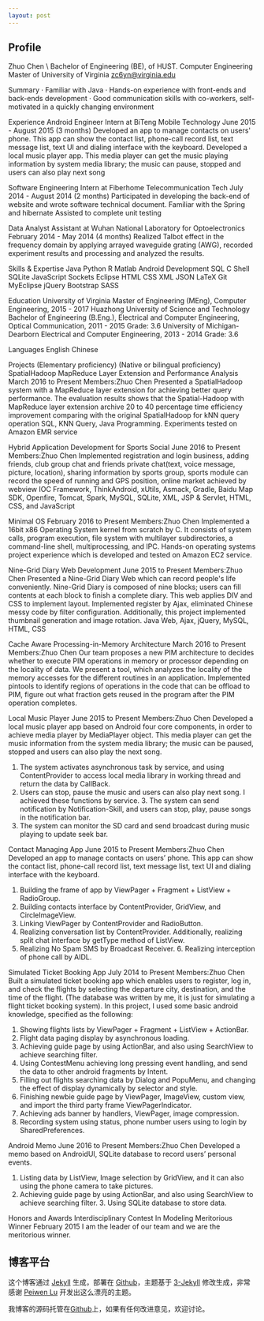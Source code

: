 ```yaml
---
layout: post
---
```


## Profile

Zhuo Chen \\
Bachelor of Engineering (BE), of HUST. Computer Engineering Master of University of Virginia
zc6yn@virginia.edu

Summary
· Familiar with Java
· Hands-on experience with front-ends and back-ends development
· Good communication skills with co-workers, self-motivated in a quickly changing environment

Experience
Android Engineer Intern at BiTeng Mobile Technology
June 2015 - August 2015 (3 months)
Developed an app to manage contacts on users' phone. This app can show the contact list, phone-call record
list, text message list, text UI and dialing interface with the keyboard.
Developed a local music player app. This media player can get the music playing information by system
media library; the music can pause, stopped and users can also play next song

Software Engineering Intern at Fiberhome Telecommunication Tech
July 2014 - August 2014 (2 months)
Participated in developing the back-end of website and wrote software technical document. Familiar with the
Spring and hibernate
Assisted to complete unit testing

Data Analyst Assistant at Wuhan National Laboratory for Optoelectronics
February 2014 - May 2014 (4 months)
Realized Talbot effect in the frequency domain by applying arrayed waveguide grating (AWG), recorded
experiment results and processing and analyzed the results.

Skills & Expertise
Java Python R Matlab Android Development SQL C Shell SQLite JavaScript Sockets Eclipse HTML CSS XML JSON LaTeX Git MyEclipse jQuery Bootstrap SASS

Education
University of Virginia
Master of Engineering (MEng), Computer Engineering, 2015 - 2017
Huazhong University of Science and Technology
Bachelor of Engineering (B.Eng.), Electrical and Computer Engineering, Optical Communication, 2011 - 2015 Grade: 3.6
University of Michigan-Dearborn
Electrical and Computer Engineering, 2013 - 2014
 Grade: 3.6

Languages
English Chinese

Projects
(Elementary proficiency) (Native or bilingual proficiency)
  SpatialHadoop MapReduce Layer Extension and Performance Analysis
March 2016 to Present Members:Zhuo Chen
Presented a SpatialHadoop system with a MapReduce layer extension for achieving better query performance. The evaluation results shows that the Spatial-Hadoop with MapReduce layer extension archive 20 to 40 percentage time efficiency improvement comparing with the original SpatialHadoop for kNN query operation
SQL, KNN Query, Java Programming. Experiments tested on Amazon EMR service

Hybrid Application Development for Sports Social
June 2016 to Present Members:Zhuo Chen
Implemented registration and login business, adding friends, club group chat and friends private chat(text, voice message, picture, location), sharing information by sports group, sports module can record the speed of running and GPS position, online market achieved by webview
IOC Framework, ThinkAndroid, xUtils, Asmack, Gradle, Baidu Map SDK, Openfire, Tomcat, Spark, MySQL, SQLite, XML, JSP \& Servlet, HTML, CSS, and JavaScript

Minimal OS
February 2016 to Present Members:Zhuo Chen
Implemented a 16bit x86 Operating System kernel from scratch by C. It consists of system calls, program execution, file system with multilayer subdirectories, a command-line shell, multiprocessing, and IPC.
Hands-on operating systems project experience which is developed and tested on Amazon EC2 service.

Nine-Grid Diary Web Development
June 2015 to Present Members:Zhuo Chen
Presented a Nine-Grid Diary Web which can record people's life conveniently. Nine-Grid Diary is composed of nine blocks; users can fill contents at each block to finish a complete diary. This web applies DIV
and CSS to implement layout. Implemented register by Ajax, eliminated Chinese messy code by filter configuration. Additionally, this project implemented thumbnail generation and image rotation.
Java Web, Ajax, jQuery, MySQL, HTML, CSS

Cache Aware Processing-in-Memory Architecture
March 2016 to Present Members:Zhuo Chen
Our team proposes a new PIM architecture to decides whether to execute PIM operations in memory or processor depending on the locality of data. We present a tool, which analyzes the locality of the memory accesses for the different routines in an application.
Implemented pintools to identify regions of operations in the code that can be offload to PIM, figure out what fraction gets reused in the program after the PIM operation completes.

Local Music Player
June 2015 to Present Members:Zhuo Chen
Developed a local music player app based on Android four core components, in order to achieve media player by MediaPlayer object. This media player can get the music information from the system media library; the music can be paused, stopped and users can also play the next song.
1. The system activates asynchronous task by service, and using ContentProvider to access local media library in working thread and return the data by CallBack.
2. Users can stop, pause the music and users can also play next song. I achieved these functions by service. 3. The system can send notification by Notification-Skill, and users can stop, play, pause songs in the
notification bar.
4. The system can monitor the SD card and send broadcast during music playing to update seek bar.

Contact Managing App
June 2015 to Present Members:Zhuo Chen
Developed an app to manage contacts on users’ phone. This app can show the contact list, phone-call record list, text message list, text UI and dialing interface with the keyboard.
1. Building the frame of app by ViewPager + Fragment + ListView + RadioGroup.
2. Building contacts interface by ContentProvider, GridView, and CircleImageView.
3. Linking ViewPager by ContentProvider and RadioButton.
4. Realizing conversation list by ContentProvider. Additionally, realizing split chat interface by getType
method of ListView.
5. Realizing No Spam SMS by Broadcast Receiver. 6. Realizing interception of phone call by AIDL.

Simulated Ticket Booking App
July 2014 to Present Members:Zhuo Chen
Built a simulated ticket booking app which enables users to register, log in, and check the flights by selecting the departure city, destination, and the time of the flight. (The database was written by me, it is just for simulating a flight ticket booking system). In this project, I used some basic android knowledge, specified as the following:
1. Showing flights lists by ViewPager + Fragment + ListView + ActionBar.
2. Flight data paging display by asynchronous loading.
3. Achieving guide page by using ActionBar, and also using SearchView to achieve searching filter.
4. Using ContestMenu achieving long pressing event handling, and send the data to other android fragments
by Intent.
5. Filling out flights searching data by Dialog and PopuMenu, and changing the effect of display dynamically
by selector and style.
6. Finishing newbie guide page by ViewPager, ImageView, custom view, and import the third party frame
ViewPagerIndicator.
7. Achieving ads banner by handlers, ViewPager, image compression.
8. Recording system using status, phone number users using to login by SharedPreferences.

Android Memo
June 2016 to Present Members:Zhuo Chen
Developed a memo based on AndroidUI, SQLite database to record users’ personal events.
1. Listing data by ListView, Image selection by GridView, and it can also using the phone camera to take
pictures.
2. Achieving guide page by using ActionBar, and also using SearchView to achieve searching filter. 3. Using SQLite database to store data.

Honors and Awards
Interdisciplinary Contest In Modeling Meritorious Winner
February 2015
I am the leader of our team and we are the meritorious winner.


## 博客平台

这个博客通过 [Jekyll](http://jekyllrb.com/) 生成，部署在 [Github](https://pages.github.com)，主题基于 [3-Jekyll](https://github.com/P233/3-Jekyll) 修改生成，非常感谢 [Peiwen Lu](https://github.com/P233) 开发出这么漂亮的主题。

我博客的源码托管在[Github](https://github.com/zhuochenhust/zhuochenhust.github.io)上，如果有任何改进意见，欢迎讨论。
